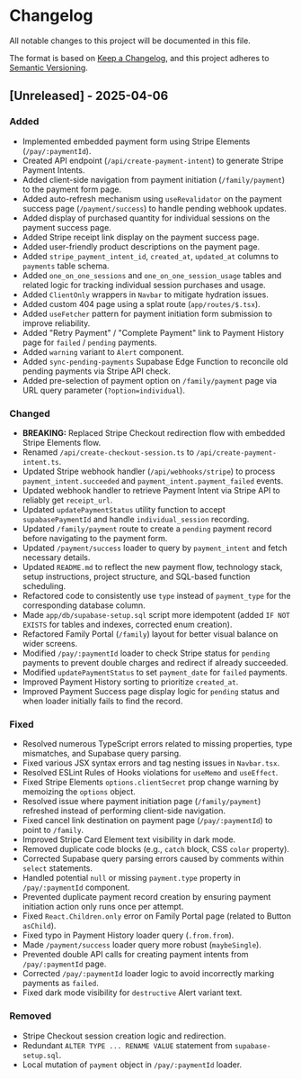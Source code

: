 # Changelog

All notable changes to this project will be documented in this file.

The format is based on [Keep a Changelog](https://keepachangelog.com/en/1.0.0/),
and this project adheres to [Semantic Versioning](https://semver.org/spec/v2.0.0.html).

## [Unreleased] - 2025-04-06

### Added

-   Implemented embedded payment form using Stripe Elements (`/pay/:paymentId`).
-   Created API endpoint (`/api/create-payment-intent`) to generate Stripe Payment Intents.
-   Added client-side navigation from payment initiation (`/family/payment`) to the payment form page.
-   Added auto-refresh mechanism using `useRevalidator` on the payment success page (`/payment/success`) to handle pending webhook updates.
-   Added display of purchased quantity for individual sessions on the payment success page.
-   Added Stripe receipt link display on the payment success page.
-   Added user-friendly product descriptions on the payment page.
-   Added `stripe_payment_intent_id`, `created_at`, `updated_at` columns to `payments` table schema.
-   Added `one_on_one_sessions` and `one_on_one_session_usage` tables and related logic for tracking individual session purchases and usage.
-   Added `ClientOnly` wrappers in `Navbar` to mitigate hydration issues.
-   Added custom 404 page using a splat route (`app/routes/$.tsx`).
-   Added `useFetcher` pattern for payment initiation form submission to improve reliability.
-   Added "Retry Payment" / "Complete Payment" link to Payment History page for `failed` / `pending` payments.
-   Added `warning` variant to `Alert` component.
-   Added `sync-pending-payments` Supabase Edge Function to reconcile old pending payments via Stripe API check.
-   Added pre-selection of payment option on `/family/payment` page via URL query parameter (`?option=individual`).

### Changed

-   **BREAKING:** Replaced Stripe Checkout redirection flow with embedded Stripe Elements flow.
-   Renamed `/api/create-checkout-session.ts` to `/api/create-payment-intent.ts`.
-   Updated Stripe webhook handler (`/api/webhooks/stripe`) to process `payment_intent.succeeded` and `payment_intent.payment_failed` events.
-   Updated webhook handler to retrieve Payment Intent via Stripe API to reliably get `receipt_url`.
-   Updated `updatePaymentStatus` utility function to accept `supabasePaymentId` and handle `individual_session` recording.
-   Updated `/family/payment` route to create a `pending` payment record before navigating to the payment form.
-   Updated `/payment/success` loader to query by `payment_intent` and fetch necessary details.
-   Updated `README.md` to reflect the new payment flow, technology stack, setup instructions, project structure, and SQL-based function scheduling.
-   Refactored code to consistently use `type` instead of `payment_type` for the corresponding database column.
-   Made `app/db/supabase-setup.sql` script more idempotent (added `IF NOT EXISTS` for tables and indexes, corrected enum creation).
-   Refactored Family Portal (`/family`) layout for better visual balance on wider screens.
-   Modified `/pay/:paymentId` loader to check Stripe status for `pending` payments to prevent double charges and redirect if already succeeded.
-   Modified `updatePaymentStatus` to set `payment_date` for `failed` payments.
-   Improved Payment History sorting to prioritize `created_at`.
-   Improved Payment Success page display logic for `pending` status and when loader initially fails to find the record.

### Fixed

-   Resolved numerous TypeScript errors related to missing properties, type mismatches, and Supabase query parsing.
-   Fixed various JSX syntax errors and tag nesting issues in `Navbar.tsx`.
-   Resolved ESLint Rules of Hooks violations for `useMemo` and `useEffect`.
-   Fixed Stripe Elements `options.clientSecret` prop change warning by memoizing the `options` object.
-   Resolved issue where payment initiation page (`/family/payment`) refreshed instead of performing client-side navigation.
-   Fixed cancel link destination on payment page (`/pay/:paymentId`) to point to `/family`.
-   Improved Stripe Card Element text visibility in dark mode.
-   Removed duplicate code blocks (e.g., `catch` block, CSS `color` property).
-   Corrected Supabase query parsing errors caused by comments within `select` statements.
-   Handled potential `null` or missing `payment.type` property in `/pay/:paymentId` component.
-   Prevented duplicate payment record creation by ensuring payment initiation action only runs once per attempt.
-   Fixed `React.Children.only` error on Family Portal page (related to Button `asChild`).
-   Fixed typo in Payment History loader query (`.from.from`).
-   Made `/payment/success` loader query more robust (`maybeSingle`).
-   Prevented double API calls for creating payment intents from `/pay/:paymentId` page.
-   Corrected `/pay/:paymentId` loader logic to avoid incorrectly marking payments as `failed`.
-   Fixed dark mode visibility for `destructive` Alert variant text.

### Removed

-   Stripe Checkout session creation logic and redirection.
-   Redundant `ALTER TYPE ... RENAME VALUE` statement from `supabase-setup.sql`.
-   Local mutation of `payment` object in `/pay/:paymentId` loader.
